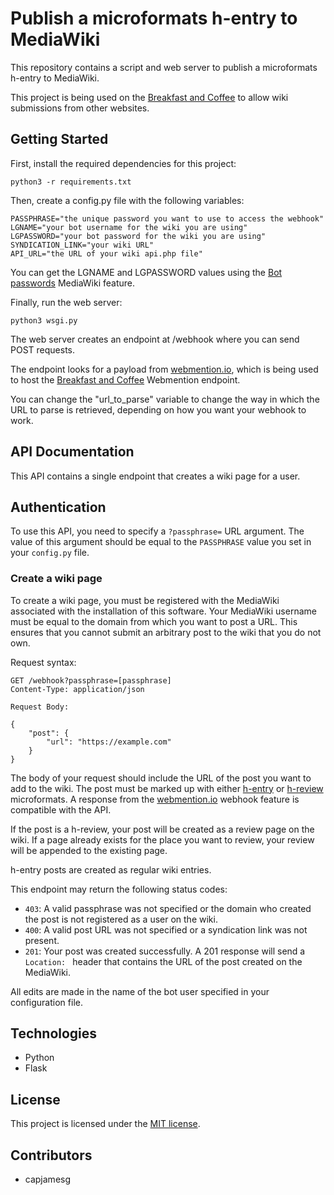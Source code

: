 # Publish a microformats h-entry to MediaWiki

This repository contains a script and web server to publish a microformats h-entry to MediaWiki.

This project is being used on the [Breakfast and Coffee](https://breakfastand.coffee) to allow wiki submissions from other websites.

## Getting Started

First, install the required dependencies for this project:

    python3 -r requirements.txt

Then, create a config.py file with the following variables:

    PASSPHRASE="the unique password you want to use to access the webhook"
    LGNAME="your bot username for the wiki you are using"
    LGPASSWORD="your bot password for the wiki you are using"
    SYNDICATION_LINK="your wiki URL"
    API_URL="the URL of your wiki api.php file"
    
You can get the LGNAME and LGPASSWORD values using the [Bot passwords](https://www.mediawiki.org/wiki/Manual:Bot_passwords) MediaWiki feature.

Finally, run the web server:

    python3 wsgi.py

The web server creates an endpoint at /webhook where you can send POST requests.

The endpoint looks for a payload from [webmention.io](https://webmention.io), which is being used to host the [Breakfast and Coffee](https://breakfastand.coffee) Webmention endpoint.

You can change the "url_to_parse" variable to change the way in which the URL to parse is retrieved, depending on how you want your webhook to work.

## API Documentation

This API contains a single endpoint that creates a wiki page for a user.

## Authentication

To use this API, you need to specify a `?passphrase=` URL argument. The value of this argument should be equal to the `PASSPHRASE` value you set in your `config.py` file.

### Create a wiki page

To create a wiki page, you must be registered with the MediaWiki associated with the installation of this software. Your MediaWiki username must be equal to the domain from which you want to post a URL. This ensures that you cannot submit an arbitrary post to the wiki that you do not own.

Request syntax:

```
GET /webhook?passphrase=[passphrase]
Content-Type: application/json

Request Body:

{
    "post": {
        "url": "https://example.com"
    }
}

```

The body of your request should include the URL of the post you want to add to the wiki. The post must be marked up with either [h-entry](https://microformats.org/wiki/h-entry) or [h-review](https://microformats.org/wiki/h-review) microformats. A response from the [webmention.io](https://webmention.io) webhook feature is compatible with the API.

If the post is a h-review, your post will be created as a review page on the wiki. If a page already exists for the place you want to review, your review will be appended to the existing page.

h-entry posts are created as regular wiki entries.

This endpoint may return the following status codes:

- `403`: A valid passphrase was not specified or the domain who created the post is not registered as a user on the wiki.
- `400`: A valid post URL was not specified or a syndication link was not present.
- `201`: Your post was created successfully. A 201 response will send a `Location: ` header that contains the URL of the post created on the MediaWiki.

All edits are made in the name of the bot user specified in your configuration file.

## Technologies

- Python
- Flask

## License

This project is licensed under the [MIT license](LICENSE).

## Contributors

- capjamesg